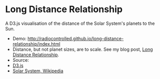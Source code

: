 # Long Distance Relationship

A D3.js visualisation of the distance of the Solar System's planets to the Sun. 

* Demo: <a href="http://radiocontrolled.github.io/long-distance-relationship/index.html">http://radiocontrolled.github.io/long-distance-relationship/index.html</a>
* Distance, but not planet sizes, are to scale. See my blog post, <a href="http://benj.info/2014/12/07/distance.html">Long Distance Relationship</a>.
* Source: 
 * <a href="https://github.com/mbostock/d3">D3.js</a>
 * <a href="http://en.wikipedia.org/wiki/Solar_System">Solar System, Wikipedia</a>



